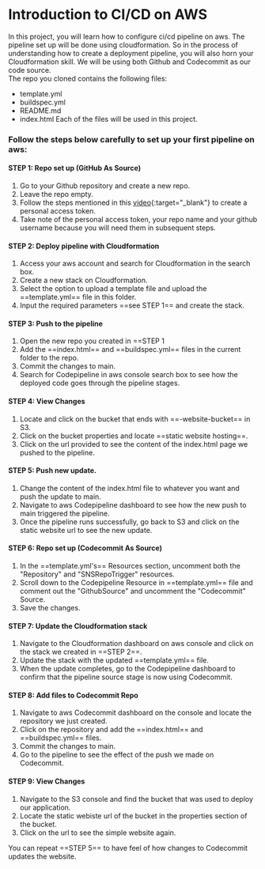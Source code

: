 # Introduction to CI/CD on AWS
In this project, you will learn how to configure ci/cd pipeline on aws. 
The pipeline set up will be done using cloudformation. So in the process of understanding how to create a deployment     pipeline, you will also horn your Cloudformation skill. We will be using both Github and Codecommit as our code source.  
The repo you cloned contains the following files:
- template.yml
- buildspec.yml
- README.md 
- index.html 
Each of the files will be used in this project.
### Follow the steps below carefully to set up your first pipeline on aws:
#### STEP 1: Repo set up (GitHub As Source)
1. Go to your Github repository and create a new repo.
2. Leave the repo empty.
3. Follow the steps mentioned in this [video](https://www.youtube.com/watch?v=toFrROIhUHM){:target="_blank"} to create a personal access token.
4. Take note of the personal access token, your repo name and your github username because you will need them in subsequent steps.
#### STEP 2: Deploy pipeline with Cloudformation
1. Access your aws account and search for Cloudformation in the search box.
2. Create a new stack on Cloudformation.
3. Select the option to upload a template file and upload the ==template.yml== file in this folder.
4. Input the required parameters ==see STEP 1== and create the stack.
#### STEP 3: Push to the pipeline
1. Open the new repo you created in ==STEP 1 
2. Add the ==index.html== and ==buildspec.yml== files in the current folder to the repo.
3. Commit the changes to main. 
4. Search for Codepipeline in aws console search box to see how the deployed code goes through the pipeline stages.
#### STEP 4: View Changes
1. Locate and click on the bucket that ends with ==-website-bucket== in S3.
2. Click on the bucket properties and locate ==static website hosting==.
3. Click on the url provided to see the content of the index.html page we pushed to the pipeline.
#### STEP 5: Push new update.
1. Change the content of the index.html file to whatever you want and push the update to main.
2. Navigate to aws Codepipeline dashboard to see how the new push to main triggered the pipeline.
3. Once the pipeline runs successfully, go back to S3 and click on the static website url to see the new update.
#### STEP 6: Repo set up (Codecommit As Source)
1. In the ==template.yml's== Resources section, uncomment both the "Repository" and "SNSRepoTrigger" resources.
2. Scroll down to the Codepipeline Resource in ==template.yml== file and comment out the "GithubSource" and uncomment the "Codecommit" Source.
3. Save the changes.
#### STEP 7: Update the Cloudformation stack
1. Navigate to the Cloudformation dashboard on aws console and click on the stack we created in ==STEP 2==.
2. Update the stack with the updated ==template.yml== file.
3. When the update completes, go to the Codepipeline dashboard to confirm that the pipeline source stage is now using Codecommit.
#### STEP 8: Add files to Codecommit Repo
1. Navigate to aws Codecommit dashboard on the console and locate the repository we just created.
2. Click on the repository and add the ==index.html== and ==buildspec.yml== files.
3. Commit the changes to main.
4. Go to the pipeline to see the effect of the push we made on Codecommit.
#### STEP 9: View Changes
1. Navigate to the S3 console and find the bucket that was used to deploy our application.
2. Locate the static webiste url of the bucket in the properties section of the bucket.
3. Click on the url to see the simple website again.

You can repeat ==STEP 5== to have feel of how changes to Codecommit updates the website.